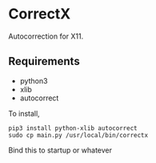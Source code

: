 # CorrectX

Autocorrection for X11.

## Requirements

* python3
* xlib
* autocorrect

To install,

```
pip3 install python-xlib autocorrect
sudo cp main.py /usr/local/bin/correctx
```

Bind this to startup or whatever
